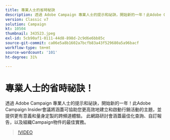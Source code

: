 ```yaml
---
title: 專業人士的省時秘訣
description: 透過 Adobe Campaign 專業人士的提示和祕訣，開始新的一年！此Adobe Campaign測試人員會議將涵蓋可協助您提高效率的主題…… （說明應該介於60到160個字元之間）
version: Classic v7
solution: Campaign
kt: 10504
thumbnail: 343523.jpeg
exl-id: 5cb90af1-0111-44d8-898d-2c9d6e6bb85c
source-git-commit: ca06e5a8b1602a7bcfb83a43f529680a5a96bacf
workflow-type: tm+mt
source-wordcount: '101'
ht-degree: 31%

---
```


# 專業人士的省時祕訣！

透過 Adobe Campaign 專業人士的提示和祕訣，開始新的一年！此Adobe Campaign Insider會議將涵蓋可協助您更高效地建立和啟動行銷活動的主題，並提供更有意義和量身定製的跨頻道體驗。 此網路研討會涵蓋最佳化查詢、自訂報告，以及組織Campaign物件的最佳實務。

>[!VIDEO](https://video.tv.adobe.com/v/343523/?quality=12&learn=on)
